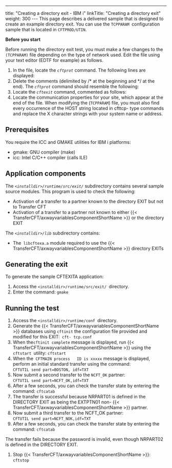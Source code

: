 ---
title: "Creating  a directory exit - IBM i"
linkTitle: "Creating a directory exit"
weight: 300
--- This page describes a delivered sample that is designed to create an example directory exit. You can use the `TCPPARAM `configuration sample that is located in `CFTPROD/UTIN`.

****Before you start****

Before running the directory exit test, you must make a few changes to the `(TCPPARAM)` file depending on the type of network used. Edit the file using
your text editor (EDTF for example) as follows.

1. In the file, locate
    the *`cftprot`* command. The following lines are displayed:
1. Delete the comments (delimited
    by /\* at the beginning and \*/ at the end). The *`cftprot`* command should resemble the following:
1. Locate the *`cftexit`* command,
    commented as follows:
1. Locate the communication properties
    for your site, which appear at the end of the file. When
    modifying the (`TCPPARAM`) file, you must also find every occurrence
    of the HOST string located in cfttcp- type commands and replace the X character
    strings with your system name or address.

## Prerequisites

You require the ICC and GMAKE utilities for IBM i platforms:

- gmake: GNU compiler (make)
- icc: Intel C/C++ compiler (calls ILE)

## Application components

The *`<installdir>/runtime/src/exit/`* subdirectory contains several sample source
modules. This program is used to check the following:

- Activation
    of a transfer to a partner known to the directory EXIT but not to Transfer
    CFT
- Activation
    of a transfer to a partner not known to either {{< TransferCFT/axwayvariablesComponentShortName >}} or the directory
    EXIT

The *`<installdir>/lib`* subdirectory contains:

- The` libcftexa.a`
    module required to use the {{< TransferCFT/axwayvariablesComponentShortName >}} directory EXITs

## Generating the exit

To generate the sample CFTEXITA application:

1. Access the `<installdir>/runtime/src/exit/ `directory.
1. Enter the command: `gmake`

## Running the test

1. Access the `<installdir>/runtime/conf `directory.
1. Generate the {{< TransferCFT/axwayvariablesComponentShortName >}} databases
    using `cftinit` the configuration file provided
    and modified for this EXIT:` cft- tcp.conf`
1. When the` cftinit complete `
    message is displayed, run {{< TransferCFT/axwayvariablesComponentShortName >}} using the `cftstart `utility: `cftstart`
1. When the` CFTMAIN process   ID is xxxxx` message is displayed, perform an initial standard transfer
    using the command:  
    `CFTUTIL send part=BOSTON, idf=TXT`
1. Now submit a second transfer
    to the `NCFT_OK` partner:  
    `CFTUTIL send part=NCFT_OK,idf=TXT`
1. After a few seconds, you can
    check the transfer state by entering the command: `cftcatab`
1. The transfer is successful
    because NRPART01 is defined in the DIRECTORY EXIT as being the EXTPTN01
    non- {{< TransferCFT/axwayvariablesComponentShortName >}} partner.
1. Now submit a third transfer
    to the NCFT_OK partner:  
    `CFTUTIL send part=NCFT_NOK,idf=TXT`
1. After a few seconds, you can
    check the transfer state by entering the command: `cftcatab`

The transfer fails because the password is invalid, even though NRPART02
is defined in the DIRECTORY EXIT.

1. Stop {{< TransferCFT/axwayvariablesComponentShortName >}}: `cftstop`
